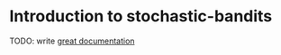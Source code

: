 # Introduction to stochastic-bandits

TODO: write [great documentation](http://jacobian.org/writing/what-to-write/)
